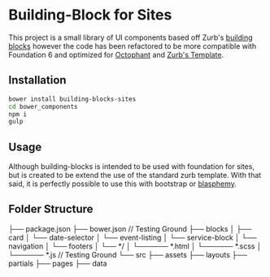 # Building-Block for Sites
This project is a small library of UI components based off Zurb's [building blocks](http://zurb.com/building-blocks) however the code has been refactored to be more compatible with Foundation 6 and optimized for [Octophant](https://github.com/zurb/octophant) and [Zurb's Template](https://github.com/zurb/foundation-zurb-template).

<!-- I still need to set up a proper test environment but I don't know how to do that and don't have the time to do so...

[![npm version](https://badge.fury.io/js/foundation-sites.svg)](https://badge.fury.io/js/foundation-sites) [![Bower version](https://badge.fury.io/bo/foundation-sites.svg)](https://badge.fury.io/bo/foundation-sites) [![devDependency Status](https://david-dm.org/zurb/foundation-sites/dev-status.svg)](https://david-dm.org/zurb/foundation-sites#info=devDependencies) [![Gitter](https://badges.gitter.im/Join%20Chat.svg)](https://gitter.im/zurb/foundation-sites?utm_source=badge&utm_medium=badge&utm_campaign=pr-badge) -->


## Installation

```bash
bower install building-blocks-sites
cd bower_components
npm i 
gulp
```

## Usage

Although building-blocks is intended to be used with foundation for sites, but is created to be extend the use of the standard zurb template. With that said, it is perfectly possible to use this with bootstrap or [blasphemy](https://github.com/HansUXdev/blasphemy).


## Folder Structure

├── package.json
├── bower.json
// Testing Ground
├── blocks
│   ├── card
│   └── date-selector
│   └── event-listing
│   └── service-block
│   └── navigation
│   └── footers
│   └── */
│   └────── *.html
│   └────── *.scss
│   └────── *.js
// Testing Ground
└── src
    ├── assets
    ├── layouts
    ├── partials
    ├── pages
    ├── data